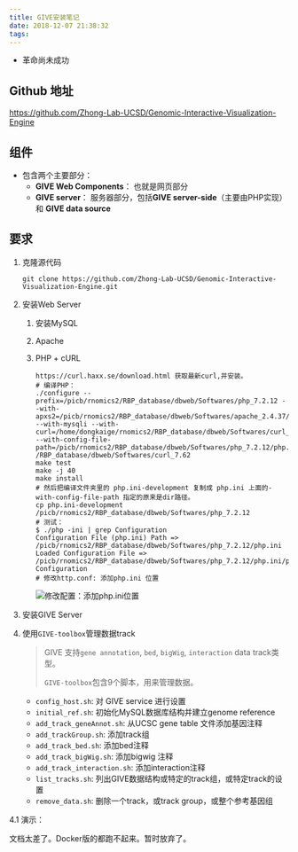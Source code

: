 ```yaml
---
title: GIVE安装笔记
date: 2018-12-07 21:38:32
tags:
---
```




+ 革命尚未成功

<!--more-->

## Github 地址

https://github.com/Zhong-Lab-UCSD/Genomic-Interactive-Visualization-Engine

## 组件
+ 包含两个主要部分：
  + **GIVE Web Components**： 也就是网页部分
  + **GIVE server**： 服务器部分，包括**GIVE server-side**（主要由PHP实现） 和 **GIVE data source**

## 要求

1. 克隆源代码

   ```
   git clone https://github.com/Zhong-Lab-UCSD/Genomic-Interactive-Visualization-Engine.git
   ```

2. 安装Web Server

   1. 安装MySQL

   2. Apache 

   3. PHP + cURL

      ```
      https://curl.haxx.se/download.html 获取最新curl,并安装。
      # 编译PHP：
      ./configure --prefix=/picb/rnomics2/RBP_database/dbweb/Softwares/php_7.2.12 --with-apxs2=/picb/rnomics2/RBP_database/dbweb/Softwares/apache_2.4.37/bin/apxs --with-mysqli --with-curl=/home/dongkaige/rnomics2/RBP_database/dbweb/Softwares/curl_7.62 --with-config-file-path=/picb/rnomics2/RBP_database/dbweb/Softwares/php_7.2.12/php.ini
      /RBP_database/dbweb/Softwares/curl_7.62
      make test
      make -j 40
      make install
      # 然后把编译文件夹里的 php.ini-development 复制成 php.ini 上面的-with-config-file-path 指定的原来是dir路径。
      cp php.ini-development /picb/rnomics2/RBP_database/dbweb/Softwares/php_7.2.12
      # 测试：
      $ ./php -ini | grep Configuration
      Configuration File (php.ini) Path => /picb/rnomics2/RBP_database/dbweb/Softwares/php_7.2.12/php.ini
      Loaded Configuration File => /picb/rnomics2/RBP_database/dbweb/Softwares/php_7.2.12/php.ini/php.ini
      Configuration
      # 修改http.conf: 添加php.ini 位置
      ```

      ![修改配置：添加php.ini位置](/pic/2018-12/20170419151014605.png)

3. 安装GIVE Server


4. 使用`GIVE-toolbox`管理数据track

   > GIVE 支持`gene annotation`, `bed`, `bigWig`, `interaction` data track类型。
   >
   > `GIVE-toolbox`包含9个脚本，用来管理数据。

   - `config_host.sh`: 对 GIVE service 进行设置
   - `initial_ref.sh`: 初始化MySQL数据库结构并建立genome reference
   - `add_track_geneAnnot.sh`: 从UCSC gene table 文件添加基因注释
   - `add_trackGroup.sh`: 添加track组
   - `add_track_bed.sh`: 添加bed注释
   - `add_track_bigWig.sh`: 添加bigwig 注释
   - `add_track_interaction.sh`: 添加interaction注释
   - `list_tracks.sh`: 列出GIVE数据结构或特定的track组，或特定track的设置
   - `remove_data.sh`: 删除一个track，或track group，或整个参考基因组

4.1 演示：

文档太差了。Docker版的都跑不起来。暂时放弃了。
